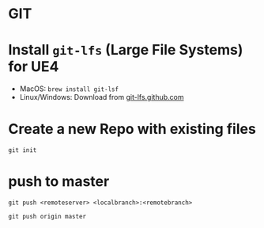 # GIT

# Install `git-lfs` (Large File Systems) for UE4
* MacOS:  `brew install git-lsf`
* Linux/Windows: Download from [git-lfs.github.com](https://git-lfs.github.com)

# Create a new Repo with existing files
`git init`

# push to master 
`git push <remoteserver> <localbranch>:<remotebranch>`

`git push origin master`

